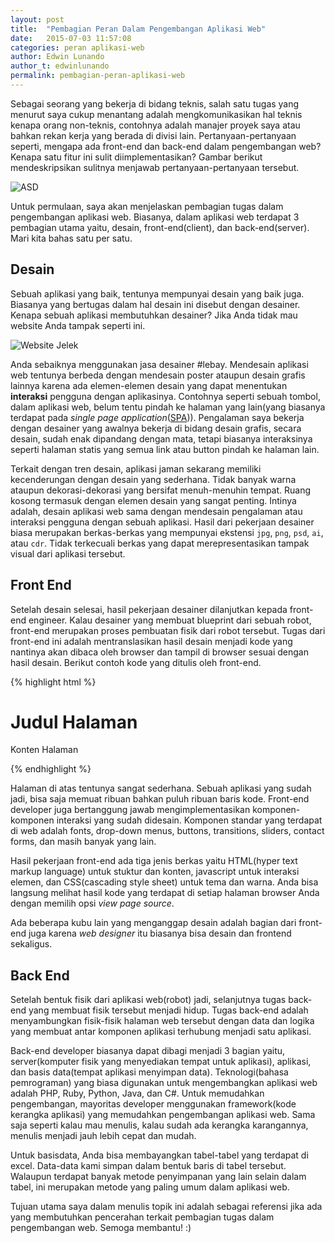 ```yaml
---
layout: post
title:  "Pembagian Peran Dalam Pengembangan Aplikasi Web"
date:   2015-07-03 11:57:08
categories: peran aplikasi-web
author: Edwin Lunando
author_t: edwinlunando
permalink: pembagian-peran-aplikasi-web
---
```


Sebagai seorang yang bekerja di bidang teknis, salah satu tugas yang menurut saya cukup menantang adalah mengkomunikasikan hal teknis kenapa orang non-teknis, contohnya adalah manajer proyek saya atau bahkan rekan kerja yang berada di divisi lain. Pertanyaan-pertanyaan seperti, mengapa ada front-end dan back-end dalam pengembangan web? Kenapa satu fitur ini sulit diimplementasikan? Gambar berikut mendeskripsikan sulitnya menjawab pertanyaan-pertanyaan tersebut.

![ASD](http://imgs.xkcd.com/comics/tasks.png)

Untuk permulaan, saya akan menjelaskan pembagian tugas dalam pengembangan aplikasi web. Biasanya, dalam aplikasi web terdapat 3 pembagian utama yaitu, desain, front-end(client), dan back-end(server). Mari kita bahas satu per satu.

## Desain

Sebuah aplikasi yang baik, tentunya mempunyai desain yang baik juga. Biasanya yang bertugas dalam hal desain ini disebut dengan desainer. Kenapa sebuah aplikasi membutuhkan desainer? Jika Anda tidak mau website Anda tampak seperti ini.

![Website Jelek](http://makeitwealthy.com/wp-content/uploads/2015/03/low-price-skates.jpg)

Anda sebaiknya menggunakan jasa desainer #lebay. Mendesain aplikasi web tentunya berbeda dengan mendesain poster ataupun desain grafis lainnya karena ada elemen-elemen desain yang dapat menentukan **interaksi** pengguna dengan aplikasinya. Contohnya seperti sebuah tombol, dalam aplikasi web, belum tentu pindah ke halaman yang lain(yang biasanya terdapat pada *single page application*([SPA][0])). Pengalaman saya bekerja dengan desainer yang awalnya bekerja di bidang desain grafis, secara desain, sudah enak dipandang dengan mata, tetapi biasanya interaksinya seperti halaman statis yang semua link atau button pindah ke halaman lain.

Terkait dengan tren desain, aplikasi jaman sekarang memiliki kecenderungan dengan desain yang sederhana. Tidak banyak warna ataupun dekorasi-dekorasi yang bersifat menuh-menuhin tempat. Ruang kosong termasuk dengan elemen desain yang sangat penting. Intinya adalah, desain aplikasi web sama dengan mendesain pengalaman atau interaksi pengguna dengan sebuah aplikasi. Hasil dari pekerjaan desainer biasa merupakan berkas-berkas yang mempunyai ekstensi `jpg`, `png`, `psd`, `ai`, atau `cdr`. Tidak terkecuali berkas yang dapat merepresentasikan tampak visual dari aplikasi tersebut.

## Front End

Setelah desain selesai, hasil pekerjaan desainer dilanjutkan kepada front-end engineer. Kalau desainer yang membuat blueprint dari sebuah robot, front-end merupakan proses pembuatan fisik dari robot tersebut. Tugas dari front-end ini adalah mentranslasikan hasil desain menjadi kode yang nantinya akan dibaca oleh browser dan tampil di browser sesuai dengan hasil desain. Berikut contoh kode yang ditulis oleh front-end.

{% highlight html %}

<!DOCTYPE html>
<html>
<body>

<h1>Judul Halaman</h1>

<p>Konten Halaman</p>

</body>
</html>


{% endhighlight %}

Halaman di atas tentunya sangat sederhana. Sebuah aplikasi yang sudah jadi, bisa saja memuat ribuan bahkan puluh ribuan baris kode. Front-end developer juga bertanggung jawab mengimplementasikan komponen-komponen interaksi yang sudah didesain. Komponen standar yang terdapat di web adalah fonts, drop-down menus, buttons, transitions, sliders, contact forms, dan masih banyak yang lain.

Hasil pekerjaan front-end ada tiga jenis berkas yaitu HTML(hyper text markup language) untuk stuktur dan konten, javascript untuk interaksi elemen, dan CSS(cascading style sheet) untuk tema dan warna. Anda bisa langsung melihat hasil kode yang terdapat di setiap halaman browser Anda dengan memilih opsi *view page source*.

Ada beberapa kubu lain yang menganggap desain adalah bagian dari front-end juga karena *web designer* itu biasanya bisa desain dan frontend sekaligus.

## Back End

Setelah bentuk fisik dari aplikasi web(robot) jadi, selanjutnya tugas back-end yang membuat fisik tersebut menjadi hidup. Tugas back-end adalah menyambungkan fisik-fisik halaman web tersebut dengan data dan logika yang membuat antar komponen aplikasi terhubung menjadi satu aplikasi.

Back-end developer biasanya dapat dibagi menjadi 3 bagian yaitu, server(komputer fisik yang menyediakan tempat untuk aplikasi), aplikasi, dan basis data(tempat aplikasi menyimpan data). Teknologi(bahasa pemrograman) yang biasa digunakan untuk mengembangkan aplikasi web adalah PHP, Ruby, Python, Java, dan C#. Untuk memudahkan pengembangan, mayoritas developer menggunakan framework(kode kerangka aplikasi) yang memudahkan pengembangan aplikasi web. Sama saja seperti kalau mau menulis, kalau sudah ada kerangka karangannya, menulis menjadi jauh lebih cepat dan mudah.

Untuk basisdata, Anda bisa membayangkan tabel-tabel yang terdapat di excel. Data-data kami simpan dalam bentuk baris di tabel tersebut. Walaupun terdapat banyak metode penyimpanan yang lain selain dalam tabel, ini merupakan metode yang paling umum dalam aplikasi web.

Tujuan utama saya dalam menulis topik ini adalah sebagai referensi jika ada yang membutuhkan pencerahan terkait pembagian tugas dalam pengembangan web. Semoga membantu! :)

[0]:    https://en.wikipedia.org/wiki/Single-page_application
